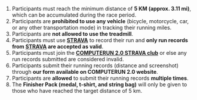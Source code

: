 1. Participants must reach the minimum distance of **5 KM (approx. 3.11 mi)**, which can be accumulated during the race period.
2. Participants are **prohibited to use any vehicle** (bicycle, motorcycle, car, or any other transportation mode) in tracking their running miles.
3. Participants are **not allowed to use the treadmill**.
4. Participants must use **[STRAVA](https://www.strava.com)** to record their run and **only run records from [STRAVA](https://www.strava.com) are accepted as valid**.
5. Participants must join the **[COMPUTERUN 2.0 STRAVA club](https://www.strava.com/clubs/computerun2)** or else any run records submitted are considered invalid.
6. Participants submit their running records (distance and screenshot) through **our form available on COMPUTERUN 2.0 website**.
7. Participants are **allowed** to submit their running records **multiple times**.
8. The **Finisher Pack (medal, t-shirt, and string bag)** will only be given to those who have reached the target distance of 5 km.
